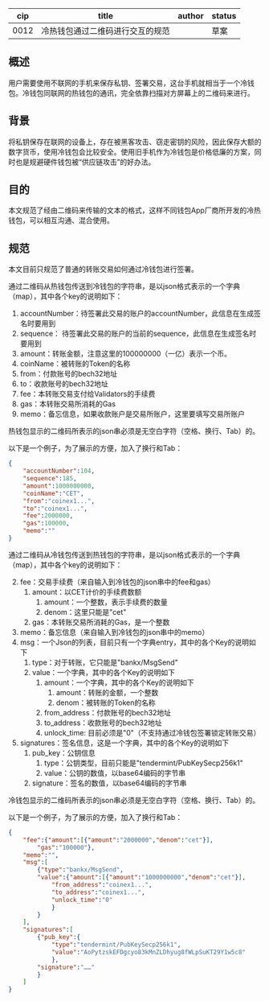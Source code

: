 | cip  | title                            | author | status |
| ---- | -------------------------------- | ------ | ------ |
| 0012 | 冷热钱包通过二维码进行交互的规范 |        | 草案   |

## 概述

用户需要使用不联网的手机来保存私钥、签署交易，这台手机就相当于一个冷钱包。冷钱包同联网的热钱包的通讯，完全依靠扫描对方屏幕上的二维码来进行。

## 背景

将私钥保存在联网的设备上，存在被黑客攻击、窃走密钥的风险，因此保存大额的数字货币，使用冷钱包会比较安全。使用旧手机作为冷钱包是价格低廉的方案，同时也是规避硬件钱包被“供应链攻击”的好办法。

## 目的

本文规范了经由二维码来传输的文本的格式，这样不同钱包App厂商所开发的冷热钱包，可以相互沟通、混合使用。

## 规范

本文目前只规范了普通的转账交易如何通过冷钱包进行签署。

通过二维码从热钱包传送到冷钱包的字符串，是以json格式表示的一个字典（map），其中各个key的说明如下：

1. accountNumber：待签署此交易的账户的accountNumber，此信息在生成签名时要用到
2. sequence： 待签署此交易的账户的当前的sequence，此信息在生成签名时要用到
3. amount：转账金额，注意这里的100000000（一亿）表示一个币。
4. coinName：被转账的Token的名称
5. from：付款账号的bech32地址
6. to：收款账号的bech32地址
7. fee：本转账交易支付给Validators的手续费
8. gas：本转账交易所消耗的Gas
9. memo：备忘信息，如果收款账户是交易所账户，这里要填写交易所账户

热钱包显示的二维码所表示的json串必须是无空白字符（空格、换行、Tab）的。

以下是一个例子，为了展示的方便，加入了换行和Tab：

```json
{
	"accountNumber":104,
	"sequence":185,
	"amount":1000000000,
	"coinName":"CET",
	"from":"coinex1...",
	"to":"coinex1...",
	"fee":2000000,
	"gas":100000,
	"memo":""
}
```



通过二维码从冷钱包传送到热钱包的字符串，是以json格式表示的一个字典（map），其中各个key的说明如下：

2. fee：交易手续费（来自输入到冷钱包的json串中的fee和gas）
	1. amount：以CET计价的手续费数额
		1. amount：一个整数，表示手续费的数量
		2. denom：这里只能是"cet"
	2. gas：本转账交易所消耗的Gas，是一个整数
3. memo：备忘信息（来自输入到冷钱包的json串中的memo）
4. msg：一个Json的列表，目前只有一个字典entry，其中的各个Key的说明如下
	1. type：对于转账，它只能是"bankx/MsgSend"
	2. value：一个字典，其中的各个Key的说明如下
		1. amount：一个字典，其中的各个Key的说明如下
		   1. amount：转账的金额，一个整数
		   2. denom：被转账的Token的名称
		2. from_address：付款账号的bech32地址
		3. to_address：收款账号的bech32地址
		4. unlock_time: 目前必须是"0"（不支持通过冷钱包签署锁定转账交易）
5. signatures：签名信息，这是一个字典，其中的各个Key的说明如下
	1. pub_key：公钥信息
		1. type：公钥类型，目前只能是"tendermint/PubKeySecp256k1"
		2. value：公钥的数值，以base64编码的字节串
	2. signature：签名的数值，以base64编码的字节串



冷钱包显示的二维码所表示的json串必须是无空白字符（空格、换行、Tab）的。

以下是一个例子，为了展示的方便，加入了换行和Tab：


```json
{
	"fee":{"amount":[{"amount":"2000000","denom":"cet"}],
		"gas":"100000"},
	"memo":"",
	"msg":[
		{"type":"bankx/MsgSend",
		"value":{"amount":[{"amount":"1000000000","denom":"cet"}],
			"from_address":"coinex1...",
			"to_address":"coinex1...",
			"unlock_time":"0"
			}
		}
	],
	"signatures":[
		{"pub_key":{
			"type":"tendermint/PubKeySecp256k1",
			"value":"AoPytzskEFDgcyo83kMnZLDhyug8fWLpSuKT29Y1w5c8"
			},
		"signature":"……"
		}
	]
}
```
